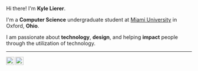 <p>Hi there! I'm <b>Kyle Lierer</b>.</p>
<p>I'm a <b>Computer Science</b> undergraduate student at <a href="http://www.miamioh.edu/">Miami University</a> in Oxford, <b>Ohio</b>.</p>
<p>I am passionate about <b>technology</b>, <b>design</b>, and helping <b>impact</b> people through the utilization of technology.</p>
<hr>
<p>
  <a href="https://br.linkedin.com/in/kyle-lierer">
    <img align="left" alt="Kyle Lierer's LinkdeIn" width="22px" src="https://cdn.jsdelivr.net/npm/simple-icons@3.5.0/icons/linkedin.svg" />
  </a>
  <a href="mailto:liererkt@gmail.com">
    <img align="left" alt="GMail" width="22px" src="https://cdn.jsdelivr.net/npm/simple-icons@3.5.0/icons/gmail.svg" />
  </a>
</p>
